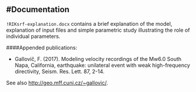 #Documentation
--------------------------------------

`!RIKsrf-explanation.docx` contains a brief explanation of the model,
explanation of input files and simple parametric study illustrating the role of individual parameters.

####Appended publications:

- Gallovič, F. (2017). Modeling velocity recordings of the Mw6.0 South Napa, California, earthquake:
unilateral event with weak high-frequency directivity, Seism. Res. Lett. 87, 2-14.

See also http://geo.mff.cuni.cz/~gallovic/.
